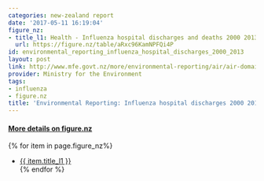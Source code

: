```yaml
---
categories: new-zealand report
date: '2017-05-11 16:19:04'
figure_nz:
- title_l1: Health - Influenza hospital discharges and deaths 2000 2013
  url: https://figure.nz/table/aRxc96KamNPFQi4P
id: environmental_reporting_influenza_hospital_discharges_2000_2013
layout: post
link: http://www.mfe.govt.nz/more/environmental-reporting/air/air-domain-report-2014/data-and-supporting-information/data-files
provider: Ministry for the Environment
tags:
- influenza
- figure.nz
title: 'Environmental Reporting: Influenza hospital discharges 2000 2013'
---
```


<h4><u> More details on figure.nz</u></h4>
{% for item in page.figure_nz%}
<ul class="post-list">
    <li><a href="{{ item.url }}">{{ item.title_l1 }}</a></li>
{% endfor %}
</ul>